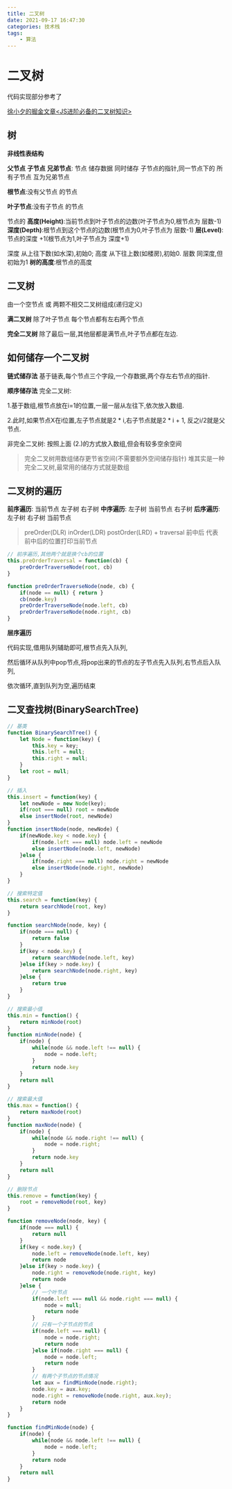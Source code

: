 ```yaml
---
title: 二叉树
date: 2021-09-17 16:47:30
categories: 技术栈
tags: 
    - 算法
---
```


# 二叉树

代码实现部分参考了

[徐小夕的掘金文章<JS进阶必备的二叉树知识>](https://juejin.cn/post/6844904200644591623)

## 树
__非线性表结构__

__父节点__ __子节点__ __兄弟节点__:
节点 储存数据 同时储存 子节点的指针,同一节点下的 所有子节点 互为兄弟节点

__根节点__:没有父节点 的节点

__叶子节点__:没有子节点 的节点

节点的
__高度(Height)__:当前节点到叶子节点的边数(叶子节点为0,根节点为 层数-1)
__深度(Depth)__:根节点到这个节点的边数(根节点为0,叶子节点为 层数-1)
__层(Level)__:节点的深度 +1(根节点为1,叶子节点为 深度+1)

深度 从上往下数(如水深),初始0; 高度 从下往上数(如楼房),初始0.
层数 同深度,但初始为1
__树的高度__:根节点的高度

## 二叉树

由一个空节点 或 两颗不相交二叉树组成(递归定义)

__满二叉树__ 除了叶子节点 每个节点都有左右两个节点

__完全二叉树__ 除了最后一层,其他层都是满节点,叶子节点都在左边.

## 如何储存一个二叉树

__链式储存法__ 基于链表,每个节点三个字段,一个存数据,两个存左右节点的指针.

__顺序储存法__ 
完全二叉树:

1.基于数组,根节点放在i=1的位置,一层一层从左往下,依次放入数组.

2.此时,如果节点X在i位置,左子节点就是2 * i,右子节点就是2 * i + 1,
反之i/2就是父节点.

非完全二叉树:
按照上面 (2.)的方式放入数组,但会有较多空余空间

> 完全二叉树用数组储存更节省空间(不需要额外空间储存指针)
> 堆其实是一种完全二叉树,最常用的储存方式就是数组

## 二叉树的遍历

__前序遍历__: 当前节点 左子树 右子树
__中序遍历__: 左子树 当前节点 右子树
__后序遍历__: 左子树 右子树 当前节点

> preOrder(DLR) inOrder(LDR) postOrder(LRD) + traversal
> 前中后 代表 前中后的位置打印当前节点

```js
// 前序遍历,其他两个就是换个cb的位置
this.preOrderTraversal = function(cb) {
    preOrderTraverseNode(root, cb)
}

function preOrderTraverseNode(node, cb) {
    if(node == null) { return }
    cb(node.key)
    preOrderTraverseNode(node.left, cb)
    preOrderTraverseNode(node.right, cb)
}
```

__层序遍历__

代码实现,借用队列辅助即可,根节点先入队列,

然后循环从队列中pop节点,将pop出来的节点的左子节点先入队列,右节点后入队列,

依次循环,直到队列为空,遍历结束

## 二叉查找树(BinarySearchTree)

```js
// 基类
function BinarySearchTree() {
    let Node = function(key) {
        this.key = key;
        this.left = null;
        this.right = null;
    }
    let root = null;
}
```

```js
// 插入
this.insert = function(key) {
    let newNode = new Node(key);
    if(root === null) root = newNode
    else insertNode(root, newNode)
}
function insertNode(node, newNode) {
    if(newNode.key < node.key) {
        if(node.left === null) node.left = newNode
        else insertNode(node.left, newNode)
    }else {
        if(node.right === null) node.right = newNode
        else insertNode(node.right, newNode)
    }
}
```


```js
// 搜索特定值
this.search = function(key) {
    return searchNode(root, key)
}

function searchNode(node, key) {
    if(node === null) {
        return false
    }
    if(key < node.key) {
        return searchNode(node.left, key)
    }else if(key > node.key) {
        return searchNode(node.right, key)
    }else {
        return true
    }
}

// 搜索最小值
this.min = function() {
    return minNode(root)
}
function minNode(node) {
    if(node) {
        while(node && node.left !== null) {
            node = node.left;
        }
        return node.key
    }
    return null
}

// 搜索最大值
this.max = function() {
    return maxNode(root)
}
function maxNode(node) {
    if(node) {
        while(node && node.right !== null) {
            node = node.right;
        }
        return node.key
    }
    return null
}
```

```js
// 删除节点
this.remove = function(key) {
    root = removeNode(root, key)
}

function removeNode(node, key) {
    if(node === null) {
        return null
    }
    if(key < node.key) {
        node.left = removeNode(node.left, key)
        return node
    }else if(key > node.key) {
        node.right = removeNode(node.right, key)
        return node
    }else {
        // 一个叶节点
        if(node.left === null && node.right === null) {
            node = null;
            return node
        }
        // 只有一个子节点的节点
        if(node.left === null) {
            node = node.right;
            return node
        }else if(node.right === null) {
            node = node.left;
            return node
        }
        // 有两个子节点的节点情况
        let aux = findMinNode(node.right);
        node.key = aux.key;
        node.right = removeNode(node.right, aux.key);
        return node
    }
}

function findMinNode(node) {
    if(node) {
        while(node && node.left !== null) {
            node = node.left;
        }
        return node
    }
    return null
}
```